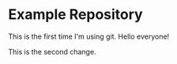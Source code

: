 # Example Repository 
This is the first time I'm using git. Hello everyone!

This is the second change.